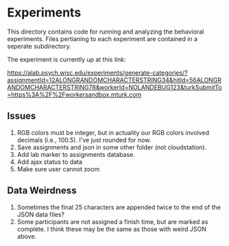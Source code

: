 # Experiments

This directory contains code for running and analyzing the behavioral experiments. Files pertianing to each experiment are contained in a seperate subdirectory.

The experiment is currently up at this link:

https://alab.psych.wisc.edu/experiments/generate-categories/?assignmentId=12ALONGRANDOMCHARACTERSTRING34&hitId=56ALONGRANDOMCHARACTERSTRING78&workerId=NOLANDEBUG123&turkSubmitTo=https%3A%2F%2Fworkersandbox.mturk.com


## Issues

1. RGB colors must be integer, but in actuality our RGB colors involved decimals (i.e., 100.5). I've just rounded for now.
2. Save assignments and json in some other folder (not cloudstation).
3. Add lab marker to assignments database.
4. Add ajax status to data
5. Make sure user cannot zoom

## Data Weirdness

1. Sometimes the final 25 characters are appended twice to the end of the JSON data files? 
 2. Some participants are not assigned a finish time, but are marked as complete. I think these may be the same as those with weird JSON above.